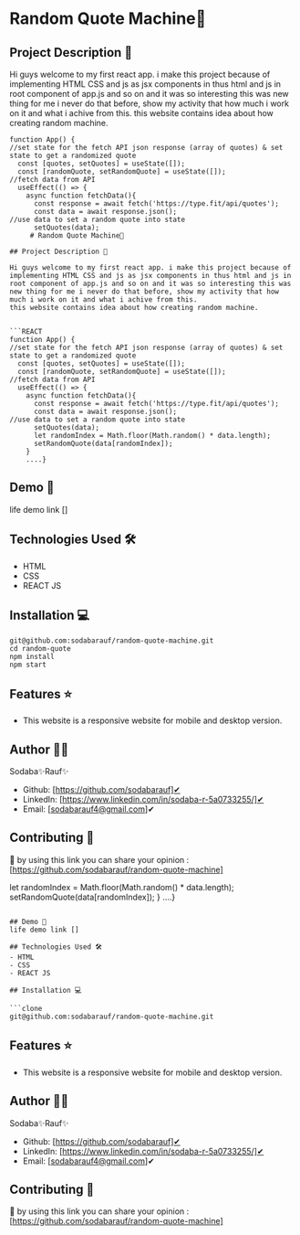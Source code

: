 # Random Quote Machine🚀

## Project Description 📝

Hi guys welcome to my first react app. i make this project because of implementing HTML CSS and js as jsx components in thus html and js in root component of app.js and so on and it was so interesting this was new thing for me i never do that before, show my activity that how much i work on it and what i achive from this.
this website contains idea about how creating random machine.


```REACT
function App() {
//set state for the fetch API json response (array of quotes) & set state to get a randomized quote
  const [quotes, setQuotes] = useState([]);
  const [randomQuote, setRandomQuote] = useState([]);
//fetch data from API
  useEffect(() => {
    async function fetchData(){
      const response = await fetch('https://type.fit/api/quotes');
      const data = await response.json();
//use data to set a random quote into state
      setQuotes(data);
     # Random Quote Machine🚀

## Project Description 📝

Hi guys welcome to my first react app. i make this project because of implementing HTML CSS and js as jsx components in thus html and js in root component of app.js and so on and it was so interesting this was new thing for me i never do that before, show my activity that how much i work on it and what i achive from this.
this website contains idea about how creating random machine.


```REACT
function App() {
//set state for the fetch API json response (array of quotes) & set state to get a randomized quote
  const [quotes, setQuotes] = useState([]);
  const [randomQuote, setRandomQuote] = useState([]);
//fetch data from API
  useEffect(() => {
    async function fetchData(){
      const response = await fetch('https://type.fit/api/quotes');
      const data = await response.json();
//use data to set a random quote into state
      setQuotes(data);
      let randomIndex = Math.floor(Math.random() * data.length);
      setRandomQuote(data[randomIndex]);
    }
    ....}
```

## Demo 📸
life demo link []

## Technologies Used 🛠️
- HTML
- CSS
- REACT JS

## Installation 💻

```clone
git@github.com:sodabarauf/random-quote-machine.git
cd random-quote
npm install
npm start
```
## Features ⭐
- This website is a responsive website for mobile and desktop version. 

## Author 👩‍💼
Sodaba✨Rauf✨
- Github: [https://github.com/sodabarauf]✔
- LinkedIn: [https://www.linkedin.com/in/sodaba-r-5a0733255/]✔
- Email: [sodabarauf4@gmail.com]✔

## Contributing 🤝
🎇 by using this link you can share your opinion : [https://github.com/sodabarauf/random-quote-machine]

 let randomIndex = Math.floor(Math.random() * data.length);
      setRandomQuote(data[randomIndex]);
    }
    ....}
```

## Demo 📸
life demo link []

## Technologies Used 🛠️
- HTML
- CSS
- REACT JS

## Installation 💻

```clone
git@github.com:sodabarauf/random-quote-machine.git
```
## Features ⭐
- This website is a responsive website for mobile and desktop version. 

## Author 👩‍💼
Sodaba✨Rauf✨
- Github: [https://github.com/sodabarauf]✔
- LinkedIn: [https://www.linkedin.com/in/sodaba-r-5a0733255/]✔
- Email: [sodabarauf4@gmail.com]✔

## Contributing 🤝
🎇 by using this link you can share your opinion : [https://github.com/sodabarauf/random-quote-machine]